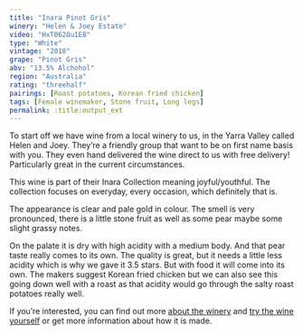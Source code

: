 ```yaml
---
title: "Inara Pinot Gris"
winery: "Helen & Joey Estate"
video: "HxT062Ou1E8"
type: "White"
vintage: "2018"
grape: "Pinot Gris"
abv: "13.5% Alchohol"
region: "Australia"
rating: "threehalf"
pairings: [Roast potatoes, Korean fried chicken]
tags: [Female winemaker, Stone fruit, Long legs]
permalink: :title:output_ext
---
```


To start off we have wine from a local  winery to us, in the Yarra Valley called Helen and Joey. They&rsquo;re a friendly group that want to be on first name basis with you. They even hand delivered the wine direct to us with free delivery! Particularly great in the current circumstances.

This wine is part of their Inara Collection meaning joyful/youthful. The collection focuses on everyday, every occasion, which definitely that is.

The appearance is clear and pale gold in colour. The smell is very pronounced, there is a little stone fruit as well as some pear maybe some slight grassy notes.

On the palate it is dry with high acidity with a medium body. And that pear taste really comes to its own. The quality is great, but it needs a little less acidity which is why we gave it 3.5 stars. But with food it will come into its own. The makers suggest Korean fried chicken but we can also see this going down well with a roast as that acidity would go through the salty roast potatoes really well.

If you&rsquo;re interested, you can find out more <a href="https://helenandjoeyestate.com.au" target="_blank" title="Helen and Joey">about the winery</a> and <a href="https://helenandjoeyestate.com.au/shop/2018-inara-pinot-gris/" target="_blank" title="2018 Inara Pinot Gris">try the wine yourself</a> or get more information about how it is made.